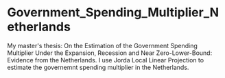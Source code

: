 # Government_Spending_Multiplier_Netherlands
My master's thesis: On the Estimation of the Government Spending Multiplier Under the Expansion, Recession and Near Zero-Lower-Bound: Evidence from the Netherlands. I use Jorda Local Linear Projection to estimate the governemnt spending multiplier in the Netherlands.
